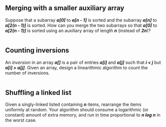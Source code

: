 ## Merging with a smaller auxiliary array

Suppose that a subarray **_a[0]_** to **_a[n - 1]_** is sorted and the subarray **_a[n]_** to **_a[2(n - 1)]_** is sorted. How can you merge the two subarrays so that **_a[0]_** to **_a[2(n - 1)]_** is sorted using an auxiliary array of length **_n_** (instead of **_2n_**)?

```

```

## Counting inversions

An _inversion_ in an array **_a[]_** is a pair of entries **_a[i]_** and **_a[j]_** such that **_i < j_** but **_a[i] > a[j]_**. Given an array, design a linearithmic algorithm to count the number of inversions.

```

```

## Shuffling a linked list

Given a singly-linked listed containing **_n_** items, rearrange the items uniformly at random. Your algorithm should consume a logarithmic (or constant) amount of extra memory, and run in time proportional to **_n log n_** in the worst case.

```

```
